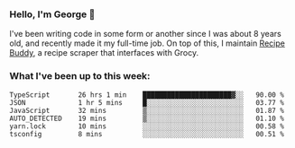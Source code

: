 ### Hello, I'm George 👋

I've been writing code in some form or another since I was about 8 years old, and recently made it my full-time job. On top of this, I maintain [Recipe Buddy](https://github.com/georgegebbett/recipe-buddy), a recipe scraper that interfaces with Grocy.  

<!--
**georgegebbett/georgegebbett** is a ✨ _special_ ✨ repository because its `README.md` (this file) appears on your GitHub profile.

Here are some ideas to get you started:

- 🔭 I’m currently working on ...
- 🌱 I’m currently learning ...
- 👯 I’m looking to collaborate on ...
- 🤔 I’m looking for help with ...
- 💬 Ask me about ...
- 📫 How to reach me: ...
- 😄 Pronouns: ...
- ⚡ Fun fact: ...
-->

### What I've been up to this week:
<!--START_SECTION:waka-->

```text
TypeScript       26 hrs 1 min    ██████████████████████▓░░   90.00 %
JSON             1 hr 5 mins     █░░░░░░░░░░░░░░░░░░░░░░░░   03.77 %
JavaScript       32 mins         ▒░░░░░░░░░░░░░░░░░░░░░░░░   01.87 %
AUTO_DETECTED    19 mins         ▒░░░░░░░░░░░░░░░░░░░░░░░░   01.10 %
yarn.lock        10 mins         ░░░░░░░░░░░░░░░░░░░░░░░░░   00.58 %
tsconfig         8 mins          ░░░░░░░░░░░░░░░░░░░░░░░░░   00.51 %
```

<!--END_SECTION:waka-->
